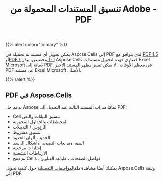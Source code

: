 ﻿---
title: تنسيق المستندات المحمولة من Adobe - PDF
type: docs
weight: 40
url: /ar/net/adobe-portable-document-format-pdf/
---
{{% alert color="primary" %}} 

 يمكن تحويل أي مستند تم تحميله في Aspose.Cells إلى PDF الذي يتوافق مع[PDF 1.5](https://docs.fileformat.com/pdf/) أو[PDF / أ -1 ب](https://docs.fileformat.com/pdf/a/)تخصيص. يبذل Aspose.Cells قصارى جهده لتحويل مستندات Excel Microsoft بأمانة إلى PDF. في معظم الأوقات ، لا يمكن تمييز مظهر المستند الأخير PDF عن مستند Excel Microsoft الأصلي.

{{% /alert %}} 
## **PDF في Aspose.Cells**
يدعم حل Aspose تمامًا ميزات المستند التالية عند التحويل إلى PDF:

- Cell تنسيق البيانات والنص
- المخططات والجداول المحورية
- الرؤوس / التذييلات
- تنسيق مشروط
- الحدود ، ألوان الحدود
- الصور ومربعات النصوص وأشكال الرسم
- إشارات مرجعية
- الارتباطات التشعبية
- تم دمج Cells ، فواصل الصفحات ، طباعة العناوين

 يمكنك أيضًا مشاهدة ملف[المواصفات التفصيلية](https://docs.aspose.com/cells/net/convert-excel-workbook-to-pdf/) حول كيفية تحويل Aspose.Cells وثيقة إلى PDF.
